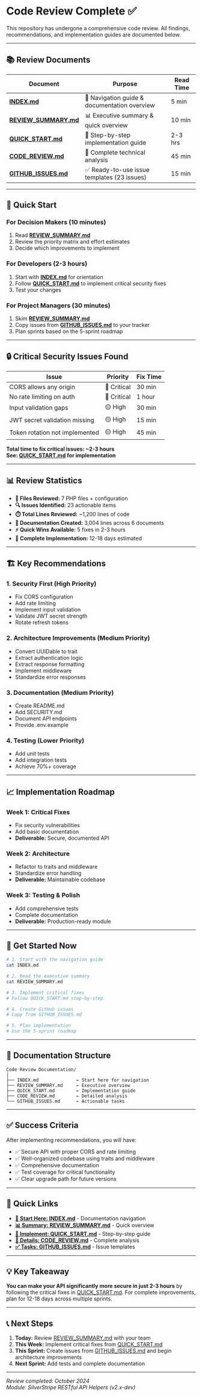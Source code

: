 # Code Review Complete ✅

This repository has undergone a comprehensive code review. All findings, recommendations, and implementation guides are documented below.

---

## 📚 Review Documents

| Document | Purpose | Read Time |
|----------|---------|-----------|
| **[INDEX.md](INDEX.md)** | 📑 Navigation guide & documentation overview | 5 min |
| **[REVIEW_SUMMARY.md](REVIEW_SUMMARY.md)** | 📊 Executive summary & quick overview | 10 min |
| **[QUICK_START.md](QUICK_START.md)** | 🚀 Step-by-step implementation guide | 2-3 hrs |
| **[CODE_REVIEW.md](CODE_REVIEW.md)** | 📖 Complete technical analysis | 45 min |
| **[GITHUB_ISSUES.md](GITHUB_ISSUES.md)** | ✅ Ready-to-use issue templates (23 issues) | 15 min |

---

## 🎯 Quick Start

### For Decision Makers (10 minutes)
1. Read **[REVIEW_SUMMARY.md](REVIEW_SUMMARY.md)**
2. Review the priority matrix and effort estimates
3. Decide which improvements to implement

### For Developers (2-3 hours)
1. Start with **[INDEX.md](INDEX.md)** for orientation
2. Follow **[QUICK_START.md](QUICK_START.md)** to implement critical security fixes
3. Test your changes

### For Project Managers (30 minutes)
1. Skim **[REVIEW_SUMMARY.md](REVIEW_SUMMARY.md)**
2. Copy issues from **[GITHUB_ISSUES.md](GITHUB_ISSUES.md)** to your tracker
3. Plan sprints based on the 5-sprint roadmap

---

## 🔒 Critical Security Issues Found

| Issue | Priority | Fix Time |
|-------|----------|----------|
| CORS allows any origin | 🔴 Critical | 30 min |
| No rate limiting on auth | 🔴 Critical | 1 hour |
| Input validation gaps | 🟡 High | 30 min |
| JWT secret validation missing | 🟡 High | 15 min |
| Token rotation not implemented | 🟡 High | 45 min |

**Total time to fix critical issues: ~2-3 hours**  
**See: [QUICK_START.md](QUICK_START.md) for implementation**

---

## 📊 Review Statistics

- **📄 Files Reviewed:** 7 PHP files + configuration
- **🔍 Issues Identified:** 23 actionable items
- **⏱️ Total Lines Reviewed:** ~1,200 lines of code
- **📝 Documentation Created:** 3,004 lines across 6 documents
- **⚡ Quick Wins Available:** 5 fixes in 2-3 hours
- **📅 Complete Implementation:** 12-18 days estimated

---

## 🏗️ Key Recommendations

### 1. **Security First** (High Priority)
- Fix CORS configuration
- Add rate limiting
- Implement input validation
- Validate JWT secret strength
- Rotate refresh tokens

### 2. **Architecture Improvements** (Medium Priority)
- Convert UUIDable to trait
- Extract authentication logic
- Extract response formatting
- Implement middleware
- Standardize error responses

### 3. **Documentation** (Medium Priority)
- Create README.md
- Add SECURITY.md
- Document API endpoints
- Provide .env.example

### 4. **Testing** (Lower Priority)
- Add unit tests
- Add integration tests
- Achieve 70%+ coverage

---

## 📈 Implementation Roadmap

### Week 1: Critical Fixes
- Fix security vulnerabilities
- Add basic documentation
- **Deliverable:** Secure, documented API

### Week 2: Architecture
- Refactor to traits and middleware
- Standardize error handling
- **Deliverable:** Maintainable codebase

### Week 3: Testing & Polish
- Add comprehensive tests
- Complete documentation
- **Deliverable:** Production-ready module

---

## 🚀 Get Started Now

```bash
# 1. Start with the navigation guide
cat INDEX.md

# 2. Read the executive summary
cat REVIEW_SUMMARY.md

# 3. Implement critical fixes
# Follow QUICK_START.md step-by-step

# 4. Create GitHub issues
# Copy from GITHUB_ISSUES.md

# 5. Plan implementation
# Use the 5-sprint roadmap
```

---

## 📖 Documentation Structure

```
Code Review Documentation/
│
├── INDEX.md              ← Start here for navigation
├── REVIEW_SUMMARY.md     ← Executive overview
├── QUICK_START.md        ← Implementation guide
├── CODE_REVIEW.md        ← Detailed analysis
└── GITHUB_ISSUES.md      ← Actionable tasks
```

---

## ✅ Success Criteria

After implementing recommendations, you will have:

- ✅ Secure API with proper CORS and rate limiting
- ✅ Well-organized codebase using traits and middleware
- ✅ Comprehensive documentation
- ✅ Test coverage for critical functionality
- ✅ Clear upgrade path for future versions

---

## 🔗 Quick Links

- **[🏁 Start Here: INDEX.md](INDEX.md)** - Documentation navigation
- **[📊 Summary: REVIEW_SUMMARY.md](REVIEW_SUMMARY.md)** - Quick overview
- **[🚀 Implement: QUICK_START.md](QUICK_START.md)** - Step-by-step guide
- **[📖 Details: CODE_REVIEW.md](CODE_REVIEW.md)** - Complete analysis
- **[✅ Tasks: GITHUB_ISSUES.md](GITHUB_ISSUES.md)** - Issue templates

---

## 💡 Key Takeaway

**You can make your API significantly more secure in just 2-3 hours** by following the critical fixes in [QUICK_START.md](QUICK_START.md). For complete improvements, plan for 12-18 days across multiple sprints.

---

## 📞 Next Steps

1. **Today:** Review [REVIEW_SUMMARY.md](REVIEW_SUMMARY.md) with your team
2. **This Week:** Implement critical fixes from [QUICK_START.md](QUICK_START.md)
3. **This Sprint:** Create issues from [GITHUB_ISSUES.md](GITHUB_ISSUES.md) and begin architecture improvements
4. **Next Sprint:** Add tests and complete documentation

---

*Review completed: October 2024*  
*Module: SilverStripe RESTful API Helpers (v2.x-dev)*
